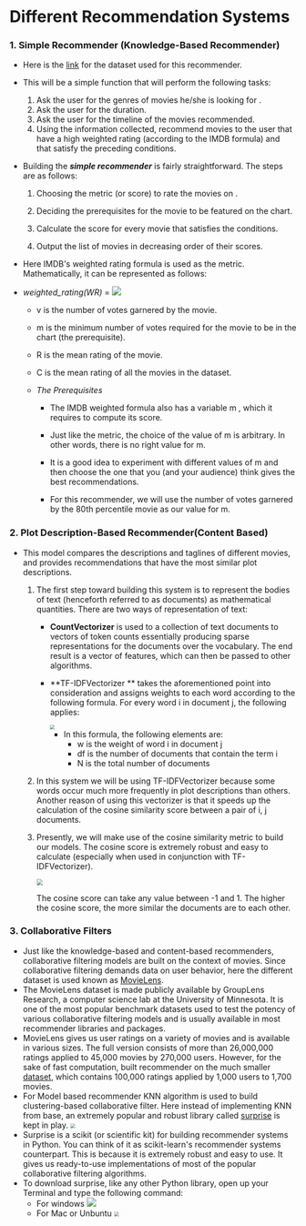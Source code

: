 # Different Recommendation Systems

### 1. Simple Recommender (Knowledge-Based Recommender)

- Here is the [link](https://www.kaggle.com/rounakbanik/movie-recommender-systems?select=movies_metadata.csv) for the dataset used for this recommender.
- This will be a simple function that will perform the following tasks:
  1.  Ask the user for the genres of movies he/she is looking for .
  2.  Ask the user for the duration.
  3. Ask the user for the timeline of the movies recommended.
  4. Using the information collected, recommend movies to the user that have a high weighted rating (according to the IMDB formula) and that satisfy the preceding conditions.

- Building the ***simple recommender*** is fairly straightforward. The steps are as follows:

  1. Choosing the metric (or score) to rate the movies on .

  2. Deciding the prerequisites for the movie to be featured on the chart.

  3. Calculate the score for every movie that satisfies the conditions.

  4. Output the list of movies in decreasing order of their scores.

     

- Here IMDB's weighted rating formula  is used as the metric. Mathematically, it can be represented as follows:

- *weighted_rating(WR)* =  <img src="https://i.imgur.com/oakKkx4.png" />

   - v is the number of votes garnered by the movie.
   - m is the minimum number of votes required for the movie to be in the chart (the prerequisite).
   - R is the mean rating of the movie.
   - C is the mean rating of all the movies in the dataset.

   - *The Prerequisites*

        - The IMDB weighted formula also has a variable m , which it requires to compute its score.

        - Just like the metric, the choice of the value of m is arbitrary. In other words, there is no right value for m.

        - It is a good idea to experiment with different values of m and then choose the one that you (and your audience) think gives the best recommendations.

        - For this recommender, we will use the number of votes garnered by the 80th percentile movie as our value for m.

          

### 2. Plot Description-Based Recommender(Content Based)

- This model compares the descriptions and taglines of different movies, and provides recommendations that have the most similar plot descriptions.

  1. The first step toward building this system is to represent the bodies of text (henceforth referred to as documents) as mathematical quantities. There are two ways of representation of text:

     - **CountVectorizer** is used to a collection of text documents to vectors of token counts essentially producing sparse representations for the documents over the vocabulary. The end result is a vector of features, which can then be passed to other algorithms.

     - **TF-IDFVectorizer ** takes the aforementioned point into consideration and assigns weights to each word according to the following formula. For every word i in document j, the following applies:

       <img src="https://miro.medium.com/proxy/1*nSqHXwOIJ2fa_EFLTh5KYw.png" style="zoom: 50%;" />

        - In this formula, the following elements are:
          - w is the weight of word i in document j 
          - df is the number of documents that contain the term i 
          - N is the total number of documents

  2. In this system we will be using TF-IDFVectorizer because some words occur much more frequently in plot descriptions than others. Another reason of using this vectorizer is that it speeds up the calculation of the cosine similarity score between a pair of
      i, j documents.

  3. Presently, we will make use of the cosine similarity metric to build our models. The cosine score is extremely robust and easy to calculate (especially when used in conjunction with TF-IDFVectorizer).

     <img src="https://encrypted-tbn0.gstatic.com/images?q=tbn%3AANd9GcRiqZ6QgFJMF5Q_EbNYbFG7WbffI_0YWvvO30JVWGdvcw5X2C6e&amp;usqp=CAU" style="zoom: 67%;" />

     The cosine score can take any value between -1 and 1. The higher the cosine score, the more similar the documents are to each other.

### 3. Collaborative Filters

- Just like the knowledge-based and content-based recommenders, collaborative filtering models are built on the context of movies. Since collaborative filtering demands data on user behavior, here the different dataset is used known as [MovieLens](https://movielens.org/).
- The MovieLens dataset is made publicly available by GroupLens Research, a computer science lab at the University of Minnesota. It is one of the most popular benchmark datasets used to test the potency of various collaborative filtering models and is usually available in most recommender libraries and packages.
- MovieLens gives us user ratings on a variety of movies and is available in various sizes. The full version consists of more than 26,000,000 ratings applied to 45,000 movies by 270,000 users. However, for the sake of fast computation, built recommender on the much smaller  [dataset](https://www.kaggle.com/prajitdatta/movielens-100k-dataset), which contains 100,000 ratings applied by 1,000 users to 1,700 movies.
- For Model based recommender KNN algorithm is used to build  clustering-based collaborative filter. Here instead of implementing KNN from base, an extremely popular and robust library called [surprise](http://surpriselib.com/) is kept in play. <img src="https://i.imgur.com/NKDre1Q.png" style="zoom: 50%;" />
- Surprise is a scikit (or scientific kit) for building recommender systems in Python. You can think of it as scikit-learn's recommender systems counterpart. This is because it is extremely
  robust and easy to use. It gives us ready-to-use implementations of most of the popular collaborative filtering algorithms.
- To download surprise, like any other Python library, open up your Terminal and type the following command:
  - For windows ![](https://i.imgur.com/Rgxnjdk.png)
  - For Mac or Unbuntu <img src="https://i.imgur.com/oakKkx4.png" style="zoom:50%;" />
